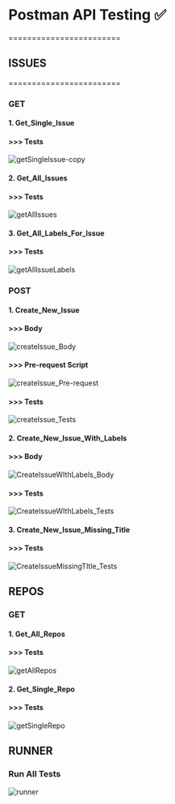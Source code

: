 # Postman API Testing ✅
========================

## ISSUES
========================

### GET

#### 1. Get_Single_Issue
#### >>> Tests


![getSingleIssue-copy](https://user-images.githubusercontent.com/90700181/217919650-315e980e-1a74-4035-a266-7bfb86ae412b.png)

#### 2. Get_All_Issues
#### >>> Tests

![getAllIssues](https://user-images.githubusercontent.com/90700181/217920146-45664f02-b3d1-4ff8-ba74-b65d76045eaa.png)

#### 3. Get_All_Labels_For_Issue
#### >>> Tests

![getAllIssueLabels](https://user-images.githubusercontent.com/90700181/217920371-1644cc89-da7b-4496-a5a1-44901ed994f0.png)

### POST

#### 1. Create_New_Issue
#### >>> Body

![createIssue_Body](https://user-images.githubusercontent.com/90700181/217922231-cb22a05f-107a-4db6-8b93-a978e7202358.png)

#### >>> Pre-request Script

![createIssue_Pre-request](https://user-images.githubusercontent.com/90700181/217922461-01a5efb3-2c23-4297-8b2b-0de3d0a3ee81.png)

#### >>> Tests

![createIssue_Tests](https://user-images.githubusercontent.com/90700181/217922592-000f3017-b328-436b-8daf-db3e83fd19fa.png)

#### 2. Create_New_Issue_With_Labels
#### >>> Body

![CreateIssueWIthLabels_Body](https://user-images.githubusercontent.com/90700181/217923012-4701baac-c105-4957-9a2f-8514aa614a9a.png)

#### >>> Tests

![CreateIssueWIthLabels_Tests](https://user-images.githubusercontent.com/90700181/217923200-4982216d-6936-4ba8-a93d-61b35505e613.png)

#### 3. Create_New_Issue_Missing_Title
#### >>> Tests

![CreateIssueMissingTItle_Tests](https://user-images.githubusercontent.com/90700181/217923518-abc732cb-b9eb-492c-b073-c85cd71f0937.png)

## REPOS

### GET

#### 1. Get_All_Repos
#### >>> Tests

![getAllRepos](https://user-images.githubusercontent.com/90700181/217923847-4b4e9613-274f-4729-9489-eb185d89c69a.png)

#### 2. Get_Single_Repo
#### >>> Tests

![getSingleRepo](https://user-images.githubusercontent.com/90700181/217924032-dd6888eb-d9ab-41e5-a661-104335788c10.png)

## RUNNER

### Run All Tests

![runner](https://user-images.githubusercontent.com/90700181/217924222-eaa6b88b-b7ed-4d42-b4b5-de46480828b7.png)



